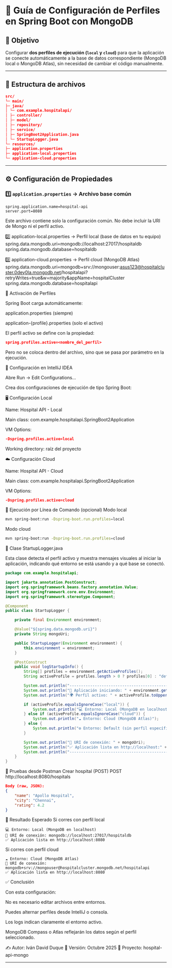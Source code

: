 # 🏥 Guía de Configuración de Perfiles en Spring Boot con MongoDB

## 🎯 Objetivo
Configurar **dos perfiles de ejecución (`local` y `cloud`)** para que la aplicación se conecte automáticamente a la base de datos correspondiente (MongoDB local o MongoDB Atlas), sin necesidad de cambiar el código manualmente.

---

## 📁 Estructura de archivos
```json 
src/
└─ main/
├─ java/
│ └─ com.example.hospitalapi/
│ ├─ controller/
│ ├─ model/
│ ├─ repository/
│ ├─ service/
│ ├─ SpringBoot2Application.java
│ └─ StartupLogger.java
└─ resources/
├─ application.properties
├─ application-local.properties
└─ application-cloud.properties
```

---

## ⚙️ Configuración de Propiedades

### 1️⃣ `application.properties` → Archivo base común
```properties
spring.application.name=hospital-api
server.port=8080
```
Este archivo contiene solo la configuración común.
No debe incluir la URI de Mongo ni el perfil activo.


2️⃣ application-local.properties → Perfil local (base de datos en tu equipo)
spring.data.mongodb.uri=mongodb://localhost:27017/hospitaldb
spring.data.mongodb.database=hospitaldb

3️⃣ application-cloud.properties → Perfil cloud (MongoDB Atlas)
spring.data.mongodb.uri=mongodb+srv://mongouser:asus123@hospitalcluster.0dey0la.mongodb.net/hospitalapi?retryWrites=true&w=majority&appName=hospitalCluster
spring.data.mongodb.database=hospitalapi

🧠 Activación de Perfiles

Spring Boot carga automáticamente:

application.properties (siempre)

application-{profile}.properties (solo el activo)

El perfil activo se define con la propiedad:

```json
spring.profiles.active=<nombre_del_perfil>
```
Pero no se coloca dentro del archivo,
sino que se pasa por parámetro en la ejecución.

🧰 Configuración en IntelliJ IDEA

Abre Run → Edit Configurations...

Crea dos configuraciones de ejecución de tipo Spring Boot:

🖥️ Configuración Local

Name: Hospital API - Local

Main class: com.example.hospitalapi.SpringBoot2Application

VM Options:

```json
-Dspring.profiles.active=local
```
Working directory: raíz del proyecto

☁️ Configuración Cloud

Name: Hospital API - Cloud

Main class: com.example.hospitalapi.SpringBoot2Application

VM Options:

```json
-Dspring.profiles.active=cloud
```
🚀 Ejecución por Línea de Comando (opcional)
Modo local
```bash
mvn spring-boot:run -Dspring-boot.run.profiles=local
```

Modo cloud
```bash
mvn spring-boot:run -Dspring-boot.run.profiles=cloud
```
🧾 Clase StartupLogger.java

Esta clase detecta el perfil activo y muestra mensajes visuales al iniciar la aplicación, 
indicando qué entorno se está usando y a qué base se conectó.

```java
package com.example.hospitalapi;

import jakarta.annotation.PostConstruct;
import org.springframework.beans.factory.annotation.Value;
import org.springframework.core.env.Environment;
import org.springframework.stereotype.Component;

@Component
public class StartupLogger {

    private final Environment environment;

    @Value("${spring.data.mongodb.uri}")
    private String mongoUri;

    public StartupLogger(Environment environment) {
        this.environment = environment;
    }

    @PostConstruct
    public void logStartupInfo() {
        String[] profiles = environment.getActiveProfiles();
        String activeProfile = profiles.length > 0 ? profiles[0] : "default";

        System.out.println("--------------------------------------------------------");
        System.out.println("🚀 Aplicación iniciando: " + environment.getProperty("spring.application.name"));
        System.out.println("🌍 Perfil activo: " + activeProfile.toUpperCase());

        if (activeProfile.equalsIgnoreCase("local")) {
            System.out.println("💻 Entorno: Local (MongoDB en localhost)");
        } else if (activeProfile.equalsIgnoreCase("cloud")) {
            System.out.println("☁️ Entorno: Cloud (MongoDB Atlas)");
        } else {
            System.out.println("⚙️ Entorno: Default (sin perfil específico)");
        }

        System.out.println("🔗 URI de conexión: " + mongoUri);
        System.out.println("✅ Aplicación lista en http://localhost:" + environment.getProperty("server.port"));
        System.out.println("--------------------------------------------------------");
    }
}
```
🧪 Pruebas desde Postman
Crear hospital (POST)
POST http://localhost:8080/hospitals
```json
Body (raw, JSON):
{
    "name": "Apollo Hospital",
    "city": "Chennai",
    "rating": 4.2
}
```
🧩 Resultado Esperado
Si corres con perfil local
```console  
💻 Entorno: Local (MongoDB en localhost)
🔗 URI de conexión: mongodb://localhost:27017/hospitaldb
✅ Aplicación lista en http://localhost:8080
```
Si corres con perfil cloud
```console  
☁️ Entorno: Cloud (MongoDB Atlas)
🔗 URI de conexión: mongodb+srv://mongouser@hospitalcluster.mongodb.net/hospitalapi
✅ Aplicación lista en http://localhost:8080
```
✅ Conclusión

Con esta configuración:

No es necesario editar archivos entre entornos.

Puedes alternar perfiles desde IntelliJ o consola.

Los logs indican claramente el entorno activo.

MongoDB Compass o Atlas reflejarán los datos según el perfil seleccionado.

✍️ Autor: Iván David Duque
📅 Versión: Octubre 2025
📘 Proyecto: hospital-api-mongo

---
 
